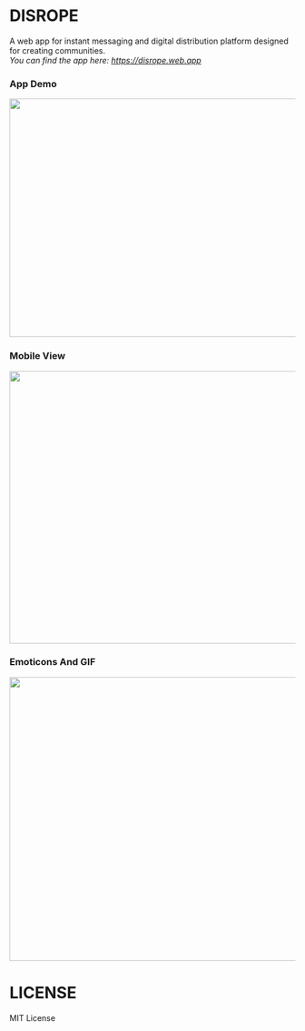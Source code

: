 # DISROPE
A web app for instant messaging and digital distribution platform designed for creating communities.<br/>
*You can find the app here: https://disrope.web.app*

### App Demo
<img src="https://drive.google.com/uc?export=view&id=1XDk-5Wr21WpdtKQSEn06lMxj6EsSsbL5" width="720" height="420" /><br/>
### Mobile View
<img src="https://drive.google.com/uc?export=view&id=1Fac2R7vjwvDHI8IKUcDc6bz4n2OTk91Z" width="720" height="480" /><br/>
### Emoticons And GIF
<img src="https://drive.google.com/uc?export=view&id=1JxyXKz9f-OrIVYTbhTXZZIcQd3ZxIjC3" width="700" height="500" /><br/>
# LICENSE 

MIT License
